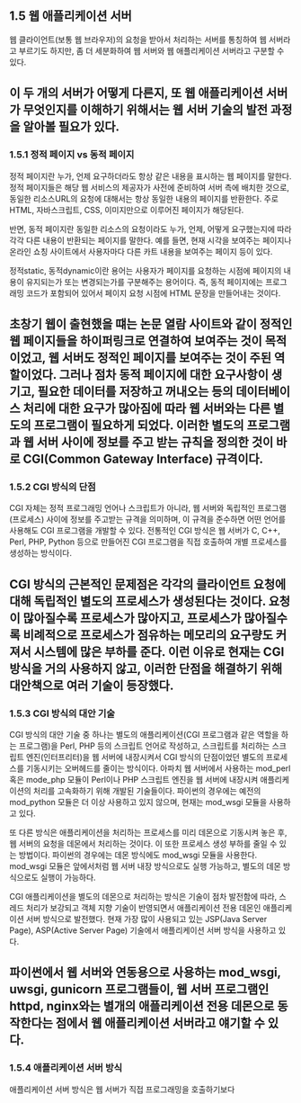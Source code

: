 ## **1.5 웹 애플리케이션 서버**

웹 클라이언트(보통 웹 브라우저)의 요청을 받아서 처리하는 서버를 통칭하여 웹 서버라고 부르기도 하지만,
좀 더 세분화하여 웹 서버와 웹 애플리케이션 서버라고 구분할 수 있다.

이 두 개의 서버가 어떻게 다른지, 또 웹 애플리케이션 서버가 무엇인지를 이해하기 위해서는 웹 서버 기술의 발전 과정을 알아볼 필요가 있다.
---
### **1.5.1 정적 페이지 vs 동적 페이지**

정적 페이지란 누가, 언제 요구하더라도 항상 같은 내용을 표시하는 웹 페이지를 말한다.
정적 페이지들은 해당 웹 서비스의 제공자가 사전에 준비하여 서버 측에 배치한 것으로, 동일한 리소스URL의 요청에 대해서는 항상 동일한 내용의 페이지를 반환한다.
주로 HTML, 자바스크립트, CSS, 이미지만으로 이루어진 페이지가 해당된다.

반면, 동적 페이지란 동일한 리소스의 요청이라도 누가, 언제, 어떻게 요구했는지에 따라 각각 다른 내용이 반환되는 페이지를 말한다.
예를 들면, 현재 시각을 보여주는 페이지나 온라인 쇼칭 사이트에서 사용자마다 다른 카트 내용을 보여주는 페이지 등이 있다.

정적static, 동적dynamic이란 용어는 사용자가 페이지를 요청하는 시점에 페이지의 내용이 유지되는가 또는 변경되는가를 구분해주는 용어이다.
즉, 동적 페이지에는 프로그래밍 코드가 포함되어 있어서 페이지 요청 시점에 HTML 문장을 만들어내는 것이다.

초창기 웹이 출현했을 떄는 논문 열람 사이트와 같이 정적인 웹 페이지들을 하이퍼링크로 연결하여 보여주는 것이 목적이었고,
웹 서버도 정적인 페이지를 보여주는 것이 주된 역할이었다.
그러나 점차 동적 페이지에 대한 요구사항이 생기고, 필요한 데이터를 저장하고 꺼내오는 등의 데이터베이스 처리에 대한 요구가 많아짐에 따라 
웹 서버와는 다른 별도의 프로그램이 필요하게 되었다.
이러한 별도의 프로그램과 웹 서버 사이에 정보를 주고 받는 규칙을 정의한 것이 바로 CGI(Common Gateway Interface) 규격이다.
---
### **1.5.2 CGI 방식의 단점**

CGI 자체는 정적 프로그래밍 언어나 스크립트가 아니라, 웹 서버와 독립적인 프로그램(프로세스) 사이에 정보를 주고받는 규격을 의미하며,
이 규격을 준수하면 어떤 언어를 사용해도 CGI 프로그램을 개발할 수 있다.
전통적인 CGI 방식은 웹 서버가 C, C++, Perl, PHP, Python 등으로 만들어진 CGI 프로그램을 직접 호출하여 개별 프로세스를 생성하는 방식이다.

CGI 방식의 근본적인 문제점은 각각의 클라이언트 요청에 대해 독립적인 별도의 프로세스가 생성된다는 것이다.
요청이 많아질수록 프로세스가 많아지고, 프로세스가 많아질수록 비례적으로 프로세스가 점유하는 메모리의 요구량도 커져서 시스템에 많은 부하를 준다.
이런 이유로 현재는 CGI 방식을 거의 사용하지 않고, 이러한 단점을 해결하기 위해 대안책으로 여러 기술이 등장했다.
---
### **1.5.3 CGI 방식의 대안 기술**

CGI 방식의 대안 기술 중 하나는 별도의 애플리케이션(CGI 프로그램과 같은 역할을 하는 프로그램)을 Perl, PHP 등의 스크립트 언어로 작성하고,
스크립트를 처리하는 스크립트 엔진(인터프리터)을 웹 서버에 내장시켜서 CGI 방식의 단점이었던 별도의 프로세스를 기동시키는 오버헤드를 줄이는 방식이다.
아파치 웹 서버에서 사용하는 mod_perl 혹은 mode_php 모듈이 Perl이나 PHP 스크립트 엔진을 웹 서버에 내장시켜 애플리케이션의 처리를 고속화하기 위해 개발된 기술들이다. 파이썬의 경우에는 예전의 mod_python 모듈은 더 이상 사용하고 있지 않으며, 현재는 mod_wsgi 모듈을 사용하고 있다.

또 다른 방식은 애플리케이션을 처리하는 프로세스를 미리 데몬으로 기동시켜 놓은 후, 웹 서버의 요청을 데몬에서 처리하는 것이다. 
이 또한 프로세스 생성 부하를 줄일 수 있는 방법이다.
파이썬의 경우에는 데몬 방식에도 mod_wsgi 모듈을 사용한다.
mod_wsgi 모듈은 앞에서처럼 웹 서버 내장 방식으로도 실행 가능하고, 별도의 데몬 방식으로도 실행이 가능하다.

CGI 애플리케이션을 별도의 데몬으로 처리하는 방식은 기술이 점차 발전함에 따라, 스레드 처리가 보강되고 객체 지향 기술이 반영되면서 애플리케이션 전용 데몬인 애플리케이션 서버 방식으로 발전했다. 현재 가장 많이 사용되고 있는 JSP(Java Server Page), ASP(Active Server Page) 기술에서
애플리케이션 서버 방식을 사용하고 있다.

파이썬에서 웹 서버와 연동용으로 사용하는 mod_wsgi, uwsgi, gunicorn 프로그램들이, 웹 서버 프로그램인 httpd, nginx와는 별개의 애플리케이션 전용 데몬으로 동작한다는 점에서 웹 애플리케이션 서버라고 얘기할 수 있다.
---
### **1.5.4 애플리케이션 서버 방식**

애플리케이션 서버 방식은 웹 서버가 직접 프로그래밍을 호출하기보다